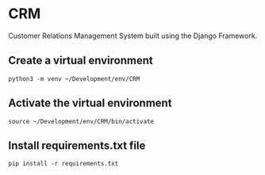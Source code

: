 # CRM

Customer Relations Management System built using the Django Framework.

## Create a virtual environment

`python3 -m venv ~/Development/env/CRM`

## Activate the virtual environment

`source ~/Development/env/CRM/bin/activate`

## Install requirements.txt file

`pip install -r requirements.txt`
